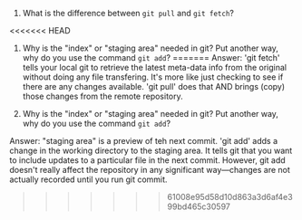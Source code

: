 1. What is the difference between `git pull` and `git fetch`?

<<<<<<< HEAD
1. Why is the "index" or "staging area" needed in git? Put another way, why do you use the command `git add`?
=======
Answer: 'git fetch' tells your local git to retrieve the latest meta-data info from the original without doing any file transfering. It's more like just checking to see if there are any changes available. 'git pull' does that AND brings (copy) those changes from the remote repository.

1. Why is the "index" or "staging area" needed in git? Put another way, why do you use the command `git add`?

Answer: "staging area" is a preview of teh next commit. 'git add' adds a change in the working directory to the staging area. It tells git that you want to include updates to a particular file in the next commit. However, git add doesn't really affect the repository in any significant way—changes are not actually recorded until you run git commit.
>>>>>>> 61008e95d58d10d863a3d6af4e399bd465c30597
